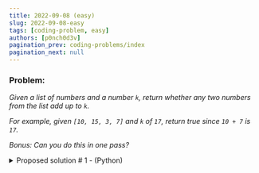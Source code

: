 ```yaml
---
title: 2022-09-08 (easy)
slug: 2022-09-08-easy
tags: [coding-problem, easy]
authors: [p0nch0d3v]
pagination_prev: coding-problems/index
pagination_next: null
---
```

### Problem:
*Given a list of numbers and a number `k`, return whether any two numbers from the list add up to `k`.*

*For example, given `[10, 15, 3, 7]` and `k` of `17`, return true since `10 + 7` is `17`.*

*Bonus: Can you do this in one pass?*

<details>
<summary>Proposed solution # 1 - (Python)</summary>
<p>

```python
def main (the_list, k):
    i = 0
    j = 0
    success = False
    while (i < len(the_list)):
        while (j < len(the_list)):
            if (i != j):
                if (the_list[i] + the_list[j] == k):
                    print(the_list[i])
                    print(the_list[j])
                    success = True
            j = j + 1
            if (success):
                break
        j = 0
        i = i + 1
        if (success):
            break
    print(success)

if __name__ == "__main__":
    main([10, 15, 3, 7], 17)
```

</p>
</details>
